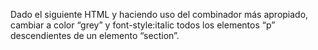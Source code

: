 Dado el siguiente HTML y haciendo uso del combinador más apropiado, cambiar a color “grey” y font-style:italic todos los elementos “p” descendientes de un elemento “section”.

